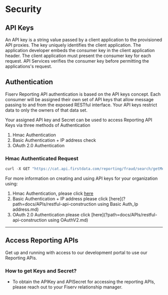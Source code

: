 # Security

## API Keys
An API key is a string value passed by a client application to the provisioned API proxies. The key uniquely identifies the client application. The application developer embeds the consumer key in the client application header. The client application must present the consumer key for each request. API Services verifies the consumer key before permitting the applications's request.

## Authentication
Fiserv Reporting API authentication is based on the API keys concept. Each consumer will be assigned their own set of API keys that allow message passing to and from the exposed RESTful interface. Your API keys restrict data to only the owners of that data set. 

Your assigned API key and Secret can be used to access Reporting API Keys via three methods of Authentication

1. Hmac Authentication 
2. Basic Authentication + IP address check
3. OAuth 2.0 Authentication 

### Hmac Authenticated Request
```javascript
curl -X GET "https://cat.api.firstdata.com/reporting/fraud/search/getMetaData" -H "accept: application/json" -H "apikey: YOURAPIKEY"
```

For more information on creating and using API keys for your organization using: 
1. Hmac Authentication, please click [here](?path=docs/APIs/restful-api-construction.md)
2. Basic Authentication + IP address please click [here](?path=docs/APIs/restful-api-construction using Basic Auth_Ip address.md)
3. OAuth 2.0 Authentication please click [here](?path=docs/APIs/restful-api-construction using OAuthV2.md)

---

## Access Reporting APIs

Get up and running with access to our development portal to use our Reporting APis.

### How to get Keys and Secret?

- To obtain the APIKey and APISecret for accessing the reporting APIs, please reach out to your Fiserv relationship manager.
